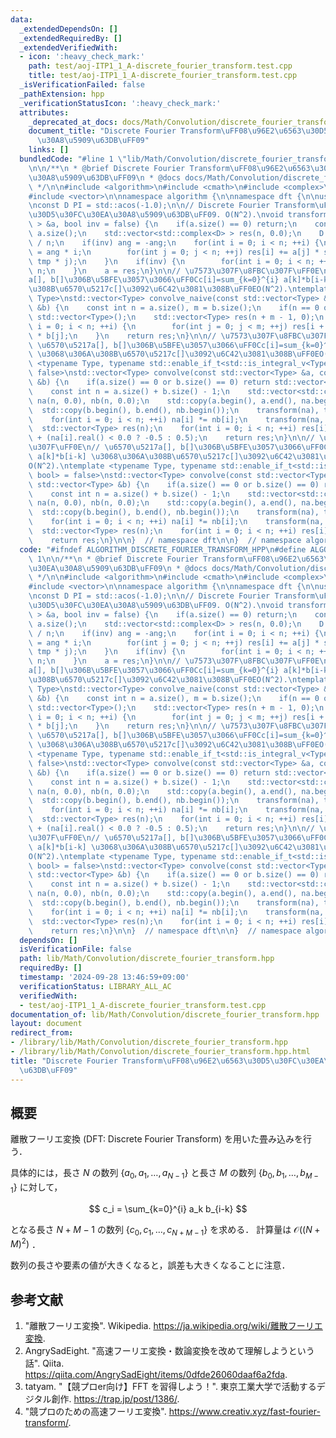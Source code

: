 ```yaml
---
data:
  _extendedDependsOn: []
  _extendedRequiredBy: []
  _extendedVerifiedWith:
  - icon: ':heavy_check_mark:'
    path: test/aoj-ITP1_1_A-discrete_fourier_transform.test.cpp
    title: test/aoj-ITP1_1_A-discrete_fourier_transform.test.cpp
  _isVerificationFailed: false
  _pathExtension: hpp
  _verificationStatusIcon: ':heavy_check_mark:'
  attributes:
    _deprecated_at_docs: docs/Math/Convolution/discrete_fourier_transform.md
    document_title: "Discrete Fourier Transform\uFF08\u96E2\u6563\u30D5\u30FC\u30EA\
      \u30A8\u5909\u63DB\uFF09"
    links: []
  bundledCode: "#line 1 \"lib/Math/Convolution/discrete_fourier_transform.hpp\"\n\n\
    \n\n/**\n * @brief Discrete Fourier Transform\uFF08\u96E2\u6563\u30D5\u30FC\u30EA\
    \u30A8\u5909\u63DB\uFF09\n * @docs docs/Math/Convolution/discrete_fourier_transform.md\n\
    \ */\n\n#include <algorithm>\n#include <cmath>\n#include <complex>\n#include <type_traits>\n\
    #include <vector>\n\nnamespace algorithm {\n\nnamespace dft {\n\nusing D = double;\n\
    \nconst D PI = std::acos(-1.0);\n\n// Discrete Fourier Transform\uFF08\u96E2\u6563\
    \u30D5\u30FC\u30EA\u30A8\u5909\u63DB\uFF09. O(N^2).\nvoid transform(std::vector<std::complex<D>\
    \ > &a, bool inv = false) {\n    if(a.size() == 0) return;\n    const int n =\
    \ a.size();\n    std::vector<std::complex<D> > res(n, 0.0);\n    D ang = 2 * PI\
    \ / n;\n    if(inv) ang = -ang;\n    for(int i = 0; i < n; ++i) {\n        D tmp\
    \ = ang * i;\n        for(int j = 0; j < n; ++j) res[i] += a[j] * std::polar<D>(1.0,\
    \ tmp * j);\n    }\n    if(inv) {\n        for(int i = 0; i < n; ++i) res[i] /=\
    \ n;\n    }\n    a = res;\n}\n\n// \u7573\u307F\u8FBC\u307F\uFF0E\n// \u6570\u5217\
    a[], b[]\u306B\u5BFE\u3057\u3066\uFF0Cc[i]=sum_{k=0}^{i} a[k]*b[i-k] \u3068\u306A\
    \u308B\u6570\u5217c[]\u3092\u6C42\u3081\u308B\uFF0EO(N^2).\ntemplate <typename\
    \ Type>\nstd::vector<Type> convolve_naive(const std::vector<Type> &a, const std::vector<Type>\
    \ &b) {\n    const int n = a.size(), m = b.size();\n    if(n == 0 or m == 0) return\
    \ std::vector<Type>();\n    std::vector<Type> res(n + m - 1, 0);\n    for(int\
    \ i = 0; i < n; ++i) {\n        for(int j = 0; j < m; ++j) res[i + j] += a[i]\
    \ * b[j];\n    }\n    return res;\n}\n\n// \u7573\u307F\u8FBC\u307F\uFF0E\n//\
    \ \u6570\u5217a[], b[]\u306B\u5BFE\u3057\u3066\uFF0Cc[i]=sum_{k=0}^{i} a[k]*b[i-k]\
    \ \u3068\u306A\u308B\u6570\u5217c[]\u3092\u6C42\u3081\u308B\uFF0EO(N^2).\ntemplate\
    \ <typename Type, typename std::enable_if_t<std::is_integral_v<Type>, bool> =\
    \ false>\nstd::vector<Type> convolve(const std::vector<Type> &a, const std::vector<Type>\
    \ &b) {\n    if(a.size() == 0 or b.size() == 0) return std::vector<Type>();\n\
    \    const int n = a.size() + b.size() - 1;\n    std::vector<std::complex<D> >\
    \ na(n, 0.0), nb(n, 0.0);\n    std::copy(a.begin(), a.end(), na.begin());\n  \
    \  std::copy(b.begin(), b.end(), nb.begin());\n    transform(na), transform(nb);\n\
    \    for(int i = 0; i < n; ++i) na[i] *= nb[i];\n    transform(na, true);\n  \
    \  std::vector<Type> res(n);\n    for(int i = 0; i < n; ++i) res[i] = na[i].real()\
    \ + (na[i].real() < 0.0 ? -0.5 : 0.5);\n    return res;\n}\n\n// \u7573\u307F\u8FBC\
    \u307F\uFF0E\n// \u6570\u5217a[], b[]\u306B\u5BFE\u3057\u3066\uFF0Cc[i]=sum_{k=0}^{i}\
    \ a[k]*b[i-k] \u3068\u306A\u308B\u6570\u5217c[]\u3092\u6C42\u3081\u308B\uFF0E\
    O(N^2).\ntemplate <typename Type, typename std::enable_if_t<std::is_floating_point_v<Type>,\
    \ bool> = false>\nstd::vector<Type> convolve(const std::vector<Type> &a, const\
    \ std::vector<Type> &b) {\n    if(a.size() == 0 or b.size() == 0) return std::vector<Type>();\n\
    \    const int n = a.size() + b.size() - 1;\n    std::vector<std::complex<D> >\
    \ na(n, 0.0), nb(n, 0.0);\n    std::copy(a.begin(), a.end(), na.begin());\n  \
    \  std::copy(b.begin(), b.end(), nb.begin());\n    transform(na), transform(nb);\n\
    \    for(int i = 0; i < n; ++i) na[i] *= nb[i];\n    transform(na, true);\n  \
    \  std::vector<Type> res(n);\n    for(int i = 0; i < n; ++i) res[i] = na[i].real();\n\
    \    return res;\n}\n\n}  // namespace dft\n\n}  // namespace algorithm\n\n\n"
  code: "#ifndef ALGORITHM_DISCRETE_FOURIER_TRANSFORM_HPP\n#define ALGORITHM_DISCRETE_FOURIER_TRANSFORM_HPP\
    \ 1\n\n/**\n * @brief Discrete Fourier Transform\uFF08\u96E2\u6563\u30D5\u30FC\
    \u30EA\u30A8\u5909\u63DB\uFF09\n * @docs docs/Math/Convolution/discrete_fourier_transform.md\n\
    \ */\n\n#include <algorithm>\n#include <cmath>\n#include <complex>\n#include <type_traits>\n\
    #include <vector>\n\nnamespace algorithm {\n\nnamespace dft {\n\nusing D = double;\n\
    \nconst D PI = std::acos(-1.0);\n\n// Discrete Fourier Transform\uFF08\u96E2\u6563\
    \u30D5\u30FC\u30EA\u30A8\u5909\u63DB\uFF09. O(N^2).\nvoid transform(std::vector<std::complex<D>\
    \ > &a, bool inv = false) {\n    if(a.size() == 0) return;\n    const int n =\
    \ a.size();\n    std::vector<std::complex<D> > res(n, 0.0);\n    D ang = 2 * PI\
    \ / n;\n    if(inv) ang = -ang;\n    for(int i = 0; i < n; ++i) {\n        D tmp\
    \ = ang * i;\n        for(int j = 0; j < n; ++j) res[i] += a[j] * std::polar<D>(1.0,\
    \ tmp * j);\n    }\n    if(inv) {\n        for(int i = 0; i < n; ++i) res[i] /=\
    \ n;\n    }\n    a = res;\n}\n\n// \u7573\u307F\u8FBC\u307F\uFF0E\n// \u6570\u5217\
    a[], b[]\u306B\u5BFE\u3057\u3066\uFF0Cc[i]=sum_{k=0}^{i} a[k]*b[i-k] \u3068\u306A\
    \u308B\u6570\u5217c[]\u3092\u6C42\u3081\u308B\uFF0EO(N^2).\ntemplate <typename\
    \ Type>\nstd::vector<Type> convolve_naive(const std::vector<Type> &a, const std::vector<Type>\
    \ &b) {\n    const int n = a.size(), m = b.size();\n    if(n == 0 or m == 0) return\
    \ std::vector<Type>();\n    std::vector<Type> res(n + m - 1, 0);\n    for(int\
    \ i = 0; i < n; ++i) {\n        for(int j = 0; j < m; ++j) res[i + j] += a[i]\
    \ * b[j];\n    }\n    return res;\n}\n\n// \u7573\u307F\u8FBC\u307F\uFF0E\n//\
    \ \u6570\u5217a[], b[]\u306B\u5BFE\u3057\u3066\uFF0Cc[i]=sum_{k=0}^{i} a[k]*b[i-k]\
    \ \u3068\u306A\u308B\u6570\u5217c[]\u3092\u6C42\u3081\u308B\uFF0EO(N^2).\ntemplate\
    \ <typename Type, typename std::enable_if_t<std::is_integral_v<Type>, bool> =\
    \ false>\nstd::vector<Type> convolve(const std::vector<Type> &a, const std::vector<Type>\
    \ &b) {\n    if(a.size() == 0 or b.size() == 0) return std::vector<Type>();\n\
    \    const int n = a.size() + b.size() - 1;\n    std::vector<std::complex<D> >\
    \ na(n, 0.0), nb(n, 0.0);\n    std::copy(a.begin(), a.end(), na.begin());\n  \
    \  std::copy(b.begin(), b.end(), nb.begin());\n    transform(na), transform(nb);\n\
    \    for(int i = 0; i < n; ++i) na[i] *= nb[i];\n    transform(na, true);\n  \
    \  std::vector<Type> res(n);\n    for(int i = 0; i < n; ++i) res[i] = na[i].real()\
    \ + (na[i].real() < 0.0 ? -0.5 : 0.5);\n    return res;\n}\n\n// \u7573\u307F\u8FBC\
    \u307F\uFF0E\n// \u6570\u5217a[], b[]\u306B\u5BFE\u3057\u3066\uFF0Cc[i]=sum_{k=0}^{i}\
    \ a[k]*b[i-k] \u3068\u306A\u308B\u6570\u5217c[]\u3092\u6C42\u3081\u308B\uFF0E\
    O(N^2).\ntemplate <typename Type, typename std::enable_if_t<std::is_floating_point_v<Type>,\
    \ bool> = false>\nstd::vector<Type> convolve(const std::vector<Type> &a, const\
    \ std::vector<Type> &b) {\n    if(a.size() == 0 or b.size() == 0) return std::vector<Type>();\n\
    \    const int n = a.size() + b.size() - 1;\n    std::vector<std::complex<D> >\
    \ na(n, 0.0), nb(n, 0.0);\n    std::copy(a.begin(), a.end(), na.begin());\n  \
    \  std::copy(b.begin(), b.end(), nb.begin());\n    transform(na), transform(nb);\n\
    \    for(int i = 0; i < n; ++i) na[i] *= nb[i];\n    transform(na, true);\n  \
    \  std::vector<Type> res(n);\n    for(int i = 0; i < n; ++i) res[i] = na[i].real();\n\
    \    return res;\n}\n\n}  // namespace dft\n\n}  // namespace algorithm\n\n#endif\n"
  dependsOn: []
  isVerificationFile: false
  path: lib/Math/Convolution/discrete_fourier_transform.hpp
  requiredBy: []
  timestamp: '2024-09-28 13:46:59+09:00'
  verificationStatus: LIBRARY_ALL_AC
  verifiedWith:
  - test/aoj-ITP1_1_A-discrete_fourier_transform.test.cpp
documentation_of: lib/Math/Convolution/discrete_fourier_transform.hpp
layout: document
redirect_from:
- /library/lib/Math/Convolution/discrete_fourier_transform.hpp
- /library/lib/Math/Convolution/discrete_fourier_transform.hpp.html
title: "Discrete Fourier Transform\uFF08\u96E2\u6563\u30D5\u30FC\u30EA\u30A8\u5909\
  \u63DB\uFF09"
---
```

## 概要

離散フーリエ変換 (DFT: Discrete Fourier Transform) を用いた畳み込みを行う．

具体的には，長さ $N$ の数列 $\lbrace a_0, a_1, \ldots, a_{N-1} \rbrace$ と長さ $M$ の数列 $\lbrace b_0, b_1, \ldots, b_{M-1} \rbrace$ に対して，

$$
c_i = \sum_{k=0}^{i} a_k b_{i-k}
$$

となる長さ $N + M - 1$ の数列 $\lbrace c_0, c_1, \ldots, c_{N+M-1} \rbrace$ を求める．
計算量は $\mathcal{O}((N + M)^2)$ ．

数列の長さや要素の値が大きくなると，誤差も大きくなることに注意．


## 参考文献

1. "離散フーリエ変換". Wikipedia. <https://ja.wikipedia.org/wiki/離散フーリエ変換>.
1. AngrySadEight. "高速フーリエ変換・数論変換を改めて理解しようという話". Qiita. <https://qiita.com/AngrySadEight/items/0dfde26060daaf6a2fda>.
1. tatyam. "【競プロer向け】FFT を習得しよう！". 東京工業大学で活動するデジタル創作. <https://trap.jp/post/1386/>.
1. "競プロのための高速フーリエ変換". <https://www.creativ.xyz/fast-fourier-transform/>.
